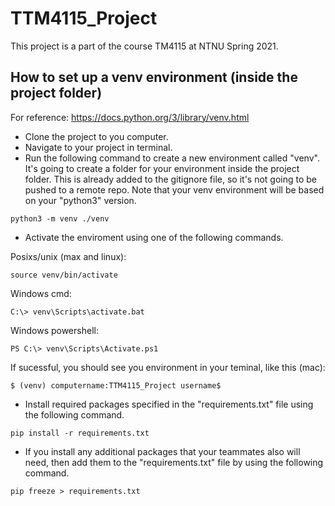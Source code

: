 # TTM4115_Project
This project is a part of the course TM4115 at NTNU Spring 2021. 

## How to set up a venv environment (inside the project folder)

For reference:
https://docs.python.org/3/library/venv.html

* Clone the project to you computer. 
* Navigate to your project in terminal.
* Run the following command to create a new environment called "venv". It's going to create a folder for your environment inside the project folder. This is already added to the gitignore file, so it's not going to be pushed to a remote repo. Note that your venv environment will be based on your "python3" version. 
```
python3 -m venv ./venv
```
* Activate the enviroment using one of the following commands. 

Posixs/unix (max and linux):
```
source venv/bin/activate
```
Windows cmd: 
```
C:\> venv\Scripts\activate.bat
```
Windows powershell:
```
PS C:\> venv\Scripts\Activate.ps1
```

If sucessful, you should see you environment in your teminal, like this (mac):
```
$ (venv) computername:TTM4115_Project username$ 
```
* Install required packages specified in the "requirements.txt" file using the following command. 
```
pip install -r requirements.txt
```


* If you install any additional packages that your teammates also will need, then add them to the "requirements.txt" file by using the following command. 
```
pip freeze > requirements.txt
```
